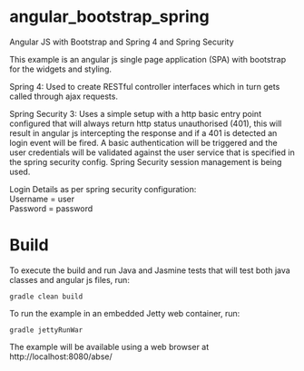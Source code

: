 angular_bootstrap_spring
========================

Angular JS with Bootstrap and Spring 4 and Spring Security

This example is an angular js single page application (SPA) with bootstrap for the widgets and styling.

Spring 4: 
	Used to create RESTful controller interfaces which in turn gets called through ajax requests.
	
Spring Security 3:
	Uses a simple setup with a http basic entry point configured that will always return http status unauthorised (401),
	this will result in angular js intercepting the response and if a 401 is detected an login event will be fired.
	A basic authentication will be triggered and the user credentials will be validated against the user service that
	is specified in the spring security config. Spring Security session management is being used.

Login Details as per spring security configuration:    
	Username = user    
	Password = password    

Build
====================
To execute the build and run Java and Jasmine tests that will test both java classes and angular js files, run:
```
gradle clean build
```
To run the example in an embedded Jetty web container, run:
```
gradle jettyRunWar
```
The example will be available using a web browser at http://localhost:8080/abse/
